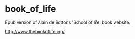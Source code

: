 # book_of_life
Epub version of Alain de Bottons 'School of life' book website.

http://www.thebookoflife.org/
